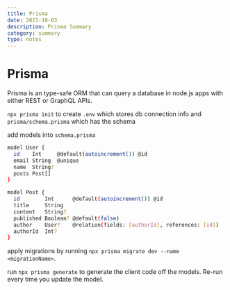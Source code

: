 ```yaml
---
title: Prisma
date: 2021-10-03
description: Prisma Summary
category: summary
type: notes
---
```


# Prisma

Prisma is an type-safe ORM that can query a database in node.js apps with either REST or GraphQL APIs.

`npx prisma init` to create `.env` which stores db connection info and `prisma/schema.prisma` which has the schema

add models into `schema.prisma`

```sh
model User {
  id    Int     @default(autoincrement()) @id
  email String  @unique
  name  String?
  posts Post[]
}

model Post {
  id        Int      @default(autoincrement()) @id
  title     String
  content   String?
  published Boolean? @default(false)
  author    User?    @relation(fields: [authorId], references: [id])
  authorId  Int?
}
```

apply migrations by running `npx prisma migrate dev --name <migrationName>`.

run `npx prisma generate` to generate the client code off the models. Re-run every time you update the model.

